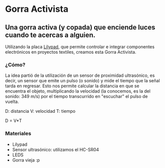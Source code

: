 # Gorra Activista

## Una gorra activa (y copada) que enciende luces cuando te acercas a alguien.

Utilizando la placa [Lilypad](https://store.arduino.cc/lilypad-arduino-main-board), que permite controlar e integrar componentes electrónicos en proyectos textiles, creamos esta Gorra Activista.

### ¿Cómo?

La idea partió de la utilización de un sensor de proximidad ultrasónico, es decir, un sensor que emite un pulso (o sonido) y mide el tiempo que la señal tarda en regresar. Esto nos permite calcular la distancia en que se encuentra el objeto, multiplicando la velocidad (la conocemos, es la del sonido: 349 m/s) por el tiempo transcurrido en "escuchar" el pulso de vuelta.

D: distancia
V: velocidad
T: tiempo

D = V*T

### Materiales

- Lilypad
- Sensor ultrasónico:  utilizamos el HC-SR04
- LEDS
- Gorra vieja :p



